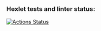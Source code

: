 ### Hexlet tests and linter status:
[![Actions Status](https://github.com/GordienkoEvgeny/frontend-bootcamp-project-11/workflows/hexlet-check/badge.svg)](https://github.com/GordienkoEvgeny/frontend-bootcamp-project-11/actions)